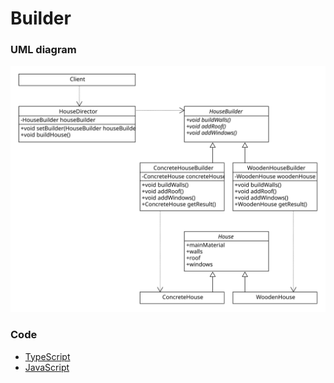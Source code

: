 # Builder

### UML diagram
![builder](/img/builder.svg)

### Code
 - [TypeScript](builder.ts)
 - [JavaScript](builder.js)
